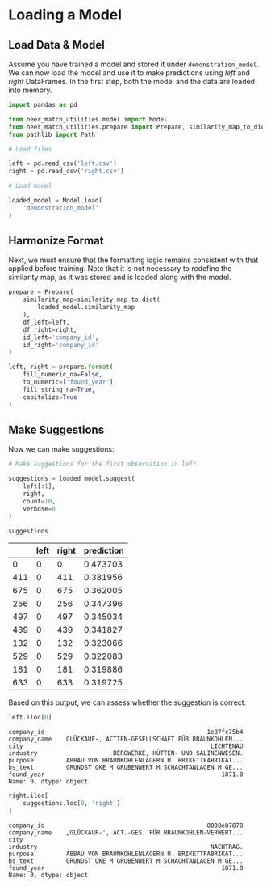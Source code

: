 # Loading a Model


## Load Data & Model

Assume you have trained a model and stored it under
`demonstration_model`. We can now load the model and use it to make
predictions using *left* and *right* DataFrames. In the first step, both
the model and the data are loaded into memory.

``` python
import pandas as pd

from neer_match_utilities.model import Model
from neer_match_utilities.prepare import Prepare, similarity_map_to_dict
from pathlib import Path

# Load files

left = pd.read_csv('left.csv')
right = pd.read_csv('right.csv')

# Load model

loaded_model = Model.load(
    'demonstration_model'
)
```

## Harmonize Format

Next, we must ensure that the formatting logic remains consistent with
that applied before training. Note that it is not necessary to redefine
the similarity map, as it was stored and is loaded along with the model.

``` python
prepare = Prepare(
    similarity_map=similarity_map_to_dict(
        loaded_model.similarity_map
    ), 
    df_left=left, 
    df_right=right, 
    id_left='company_id', 
    id_right='company_id'
)

left, right = prepare.format(
    fill_numeric_na=False,
    to_numeric=['found_year'],
    fill_string_na=True, 
    capitalize=True
)
```

## Make Suggestions

Now we can make suggestions:

``` python
# Make suggestions for the first observation in left

suggestions = loaded_model.suggest(
    left[:1], 
    right, 
    count=10, 
    verbose=0
)

suggestions
```

<div>
<style scoped>
    .dataframe tbody tr th:only-of-type {
        vertical-align: middle;
    }
&#10;    .dataframe tbody tr th {
        vertical-align: top;
    }
&#10;    .dataframe thead th {
        text-align: right;
    }
</style>

|     | left | right | prediction |
|-----|------|-------|------------|
| 0   | 0    | 0     | 0.473703   |
| 411 | 0    | 411   | 0.381956   |
| 675 | 0    | 675   | 0.362005   |
| 256 | 0    | 256   | 0.347396   |
| 497 | 0    | 497   | 0.345034   |
| 439 | 0    | 439   | 0.341827   |
| 132 | 0    | 132   | 0.323066   |
| 529 | 0    | 529   | 0.322083   |
| 181 | 0    | 181   | 0.319886   |
| 633 | 0    | 633   | 0.319725   |

</div>

Based on this output, we can assess whether the suggestion is correct.

``` python
left.iloc[0]
```

    company_id                                             1e87fc75b4
    company_name    GLÜCKAUF-, ACTIEN-GESELLSCHAFT FÜR BRAUNKOHLEN...
    city                                                    LICHTENAU
    industry                     BERGWERKE, HÜTTEN- UND SALINENWESEN.
    purpose         ABBAU VON BRAUNKOHLENLAGERN U. BRIKETTFABRIKAT...
    bs_text         GRUNDST CKE M GRUBENWERT M SCHACHTANLAGEN M GE...
    found_year                                                 1871.0
    Name: 0, dtype: object

``` python
right.iloc[
    suggestions.loc[0, 'right']
]
```

    company_id                                             0008e07878
    company_name    „GLÜCKAUF-', ACT.-GES. FÜR BRAUNKOHLEN-VERWERT...
    city                                                             
    industry                                                NACHTRAG.
    purpose         ABBAU VON BRAUNKOHLENLAGERN U. BRIKETTFABRIKAT...
    bs_text         GRUNDST CKE M GRUBENWERT M SCHACHTANLAGEN M GE...
    found_year                                                 1871.0
    Name: 0, dtype: object
